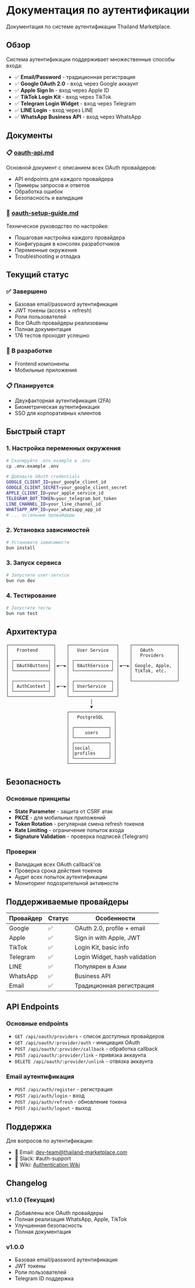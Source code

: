 # Документация по аутентификации

Документация по системе аутентификации Thailand Marketplace.

## Обзор

Система аутентификации поддерживает множественные способы входа:

- ✅ **Email/Password** - традиционная регистрация
- ✅ **Google OAuth 2.0** - вход через Google аккаунт
- ✅ **Apple Sign In** - вход через Apple ID
- ✅ **TikTok Login Kit** - вход через TikTok
- ✅ **Telegram Login Widget** - вход через Telegram
- ✅ **LINE Login** - вход через LINE
- ✅ **WhatsApp Business API** - вход через WhatsApp

## Документы

### 📋 [oauth-api.md](../../auth/oauth-api.md)
Основной документ с описанием всех OAuth провайдеров:
- API endpoints для каждого провайдера
- Примеры запросов и ответов
- Обработка ошибок
- Безопасность и валидация

### 🔧 [oauth-setup-guide.md](../../auth/oauth-setup-guide.md)
Техническое руководство по настройке:
- Пошаговая настройка каждого провайдера
- Конфигурация в консолях разработчиков
- Переменные окружения
- Troubleshooting и отладка

## Текущий статус

### ✅ Завершено
- Базовая email/password аутентификация
- JWT токены (access + refresh)
- Роли пользователей
- Все OAuth провайдеры реализованы
- Полная документация
- 176 тестов проходят успешно

### 🔄 В разработке
- Frontend компоненты
- Мобильные приложения

### 📋 Планируется
- Двухфакторная аутентификация (2FA)
- Биометрическая аутентификация
- SSO для корпоративных клиентов

## Быстрый старт

### 1. Настройка переменных окружения
```bash
# Скопируйте .env.example в .env
cp .env.example .env

# Добавьте OAuth credentials
GOOGLE_CLIENT_ID=your_google_client_id
GOOGLE_CLIENT_SECRET=your_google_client_secret
APPLE_CLIENT_ID=your_apple_service_id
TELEGRAM_BOT_TOKEN=your_telegram_bot_token
LINE_CHANNEL_ID=your_line_channel_id
WHATSAPP_APP_ID=your_whatsapp_app_id
# ... остальные провайдеры
```

### 2. Установка зависимостей
```bash
# Установите зависимости
bun install
```

### 3. Запуск сервиса
```bash
# Запустите user-service
bun run dev
```

### 4. Тестирование
```bash
# Запустите тесты
bun run test
```

## Архитектура

```
┌─────────────────┐    ┌──────────────────┐    ┌─────────────────┐
│   Frontend      │    │   User Service   │    │   OAuth         │
│                 │    │                  │    │   Providers     │
│ ┌─────────────┐ │    │ ┌──────────────┐ │    │                 │
│ │ OAuthButtons│ │◄──►│ │ OAuthService │ │◄──►│ Google, Apple,  │
│ └─────────────┘ │    │ └──────────────┘ │    │ TikTok, etc.    │
│                 │    │                  │    │                 │
│ ┌─────────────┐ │    │ ┌──────────────┐ │    └─────────────────┘
│ │ AuthContext │ │◄──►│ │ UserService  │ │
│ └─────────────┘ │    │ └──────────────┘ │
└─────────────────┘    └──────────────────┘
                                │
                                ▼
                       ┌─────────────────┐
                       │   PostgreSQL    │
                       │                 │
                       │ ┌─────────────┐ │
                       │ │    users    │ │
                       │ └─────────────┘ │
                       │ ┌─────────────┐ │
                       │ │social_      │ │
                       │ │profiles     │ │
                       │ └─────────────┘ │
                       └─────────────────┘
```

## Безопасность

### Основные принципы
- **State Parameter** - защита от CSRF атак
- **PKCE** - для мобильных приложений
- **Token Rotation** - регулярная смена refresh токенов
- **Rate Limiting** - ограничение попыток входа
- **Signature Validation** - проверка подписей (Telegram)

### Проверки
- Валидация всех OAuth callback'ов
- Проверка срока действия токенов
- Аудит всех попыток аутентификации
- Мониторинг подозрительной активности

## Поддерживаемые провайдеры

| Провайдер | Статус | Особенности |
|-----------|--------|-------------|
| Google | ✅ | OAuth 2.0, profile + email |
| Apple | ✅ | Sign in with Apple, JWT |
| TikTok | ✅ | Login Kit, basic info |
| Telegram | ✅ | Login Widget, hash validation |
| LINE | ✅ | Популярен в Азии |
| WhatsApp | ✅ | Business API |
| Email | ✅ | Традиционная регистрация |

## API Endpoints

### Основные endpoints
- `GET /api/oauth/providers` - список доступных провайдеров
- `GET /api/oauth/:provider/auth` - инициация OAuth
- `POST /api/oauth/:provider/callback` - обработка callback
- `POST /api/oauth/:provider/link` - привязка аккаунта
- `DELETE /api/oauth/:provider/unlink` - отвязка аккаунта

### Email аутентификация
- `POST /api/auth/register` - регистрация
- `POST /api/auth/login` - вход
- `POST /api/auth/refresh` - обновление токена
- `POST /api/auth/logout` - выход

## Поддержка

Для вопросов по аутентификации:
- 📧 Email: dev-team@thailand-marketplace.com
- 💬 Slack: #auth-support
- 📖 Wiki: [Authentication Wiki](https://wiki.thailand-marketplace.com/auth)

## Changelog

### v1.1.0 (Текущая)
- Добавлены все OAuth провайдеры
- Полная реализация WhatsApp, Apple, TikTok
- Улучшенная безопасность
- Полная документация

### v1.0.0
- Базовая email/password аутентификация
- JWT токены
- Роли пользователей
- Telegram ID поддержка
